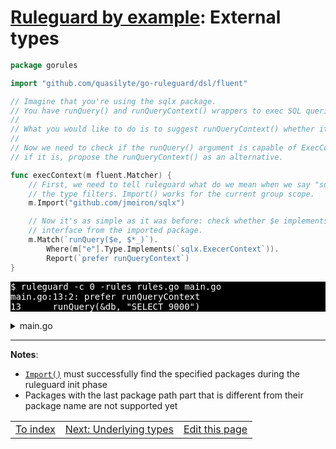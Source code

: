 # [Ruleguard by example](https://go-ruleguard.github.io/by-example/): External types

```go
package gorules

import "github.com/quasilyte/go-ruleguard/dsl/fluent"

// Imagine that you're using the sqlx package.
// You have runQuery() and runQueryContext() wrappers to exec SQL queries.
//
// What you would like to do is to suggest runQueryContext() whether it's possible.
//
// Now we need to check if the runQuery() argument is capable of ExecContext() and
// if it is, propose the runQueryContext() as an alternative.

func execContext(m fluent.Matcher) {
	// First, we need to tell ruleguard what do we mean when we say "sqlx" inside
	// the type filters. Import() works for the current group scope.
	m.Import("github.com/jmoiron/sqlx")

	// Now it's as simple as it was before: check whether $e implements the
	// interface from the imported package.
	m.Match(`runQuery($e, $*_)`).
		Where(m["e"].Type.Implements(`sqlx.ExecerContext`)).
		Report(`prefer runQueryContext`)
}
```

<pre style="color: white; background-color: black">
$ ruleguard -c 0 -rules rules.go main.go
main.go:13:2: prefer runQueryContext
13		runQuery(&db, "SELECT 9000")
</pre>

<details><summary>main.go</summary>

```go
package main

import (
	"context"

	"github.com/jmoiron/sqlx"
)

func main() {
	var db sqlx.DB
	var execer sqlx.Execer // Doesn't implement sqlx.ExecerContext

	runQuery(&db, "SELECT 9000")
	runQuery(execer, "SELECT 9000")
}

func runQuery(e sqlx.Execer, rest ...interface{}) {}

func runQueryContext(ctx context.Context, e sqlx.ExecerContext, rest ...interface{}) {}
```

</details>

<hr>

**Notes**:

* [`Import()`](https://pkg.go.dev/github.com/quasilyte/go-ruleguard/dsl/fluent#Matcher.Import) must successfully find the specified packages during the ruleguard init phase
* Packages with the last package path part that is different from their package name are not supported yet

<table><tr>
<td><a href="index">To index</a></td>
<td><a href="underlying-types">Next: Underlying types</a></td>
<td><a href="https://github.com/go-ruleguard/go-ruleguard.github.io/edit/master/by-example/external-types.md">Edit this page</a></td>
</tr></table>
